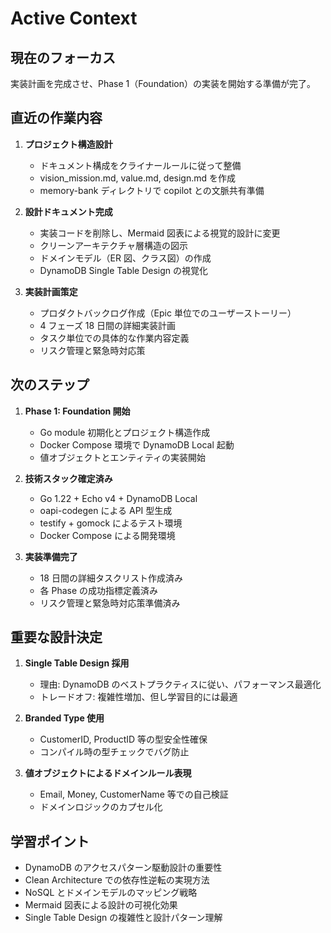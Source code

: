 # Active Context

## 現在のフォーカス

実装計画を完成させ、Phase 1（Foundation）の実装を開始する準備が完了。

## 直近の作業内容

1. **プロジェクト構造設計**

   - ドキュメント構成をクライナールールに従って整備
   - vision_mission.md, value.md, design.md を作成
   - memory-bank ディレクトリで copilot との文脈共有準備

2. **設計ドキュメント完成**

   - 実装コードを削除し、Mermaid 図表による視覚的設計に変更
   - クリーンアーキテクチャ層構造の図示
   - ドメインモデル（ER 図、クラス図）の作成
   - DynamoDB Single Table Design の視覚化

3. **実装計画策定**
   - プロダクトバックログ作成（Epic 単位でのユーザーストーリー）
   - 4 フェーズ 18 日間の詳細実装計画
   - タスク単位での具体的な作業内容定義
   - リスク管理と緊急時対応策

## 次のステップ

1. **Phase 1: Foundation 開始**

   - Go module 初期化とプロジェクト構造作成
   - Docker Compose 環境で DynamoDB Local 起動
   - 値オブジェクトとエンティティの実装開始

2. **技術スタック確定済み**

   - Go 1.22 + Echo v4 + DynamoDB Local
   - oapi-codegen による API 型生成
   - testify + gomock によるテスト環境
   - Docker Compose による開発環境

3. **実装準備完了**
   - 18 日間の詳細タスクリスト作成済み
   - 各 Phase の成功指標定義済み
   - リスク管理と緊急時対応策準備済み

## 重要な設計決定

1. **Single Table Design 採用**

   - 理由: DynamoDB のベストプラクティスに従い、パフォーマンス最適化
   - トレードオフ: 複雑性増加、但し学習目的には最適

2. **Branded Type 使用**

   - CustomerID, ProductID 等の型安全性確保
   - コンパイル時の型チェックでバグ防止

3. **値オブジェクトによるドメインルール表現**
   - Email, Money, CustomerName 等での自己検証
   - ドメインロジックのカプセル化

## 学習ポイント

- DynamoDB のアクセスパターン駆動設計の重要性
- Clean Architecture での依存性逆転の実現方法
- NoSQL とドメインモデルのマッピング戦略
- Mermaid 図表による設計の可視化効果
- Single Table Design の複雑性と設計パターン理解
